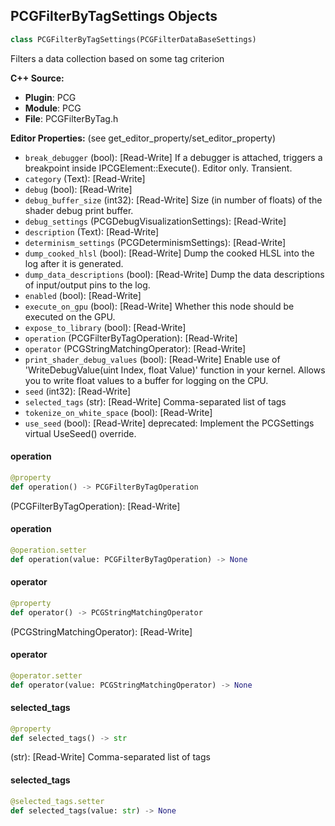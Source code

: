 ## PCGFilterByTagSettings Objects

```python
class PCGFilterByTagSettings(PCGFilterDataBaseSettings)
```

Filters a data collection based on some tag criterion

**C++ Source:**

- **Plugin**: PCG
- **Module**: PCG
- **File**: PCGFilterByTag.h

**Editor Properties:** (see get_editor_property/set_editor_property)

- ``break_debugger`` (bool):  [Read-Write] If a debugger is attached, triggers a breakpoint inside IPCGElement::Execute(). Editor only. Transient.
- ``category`` (Text):  [Read-Write]
- ``debug`` (bool):  [Read-Write]
- ``debug_buffer_size`` (int32):  [Read-Write] Size (in number of floats) of the shader debug print buffer.
- ``debug_settings`` (PCGDebugVisualizationSettings):  [Read-Write]
- ``description`` (Text):  [Read-Write]
- ``determinism_settings`` (PCGDeterminismSettings):  [Read-Write]
- ``dump_cooked_hlsl`` (bool):  [Read-Write] Dump the cooked HLSL into the log after it is generated.
- ``dump_data_descriptions`` (bool):  [Read-Write] Dump the data descriptions of input/output pins to the log.
- ``enabled`` (bool):  [Read-Write]
- ``execute_on_gpu`` (bool):  [Read-Write] Whether this node should be executed on the GPU.
- ``expose_to_library`` (bool):  [Read-Write]
- ``operation`` (PCGFilterByTagOperation):  [Read-Write]
- ``operator`` (PCGStringMatchingOperator):  [Read-Write]
- ``print_shader_debug_values`` (bool):  [Read-Write] Enable use of 'WriteDebugValue(uint Index, float Value)' function in your kernel. Allows you to write float values to a buffer for logging on the CPU.
- ``seed`` (int32):  [Read-Write]
- ``selected_tags`` (str):  [Read-Write] Comma-separated list of tags
- ``tokenize_on_white_space`` (bool):  [Read-Write]
- ``use_seed`` (bool):  [Read-Write]
  deprecated: Implement the PCGSettings virtual UseSeed() override.

<a id="unreal.PCGFilterByTagSettings.operation"></a>

#### operation

```python
@property
def operation() -> PCGFilterByTagOperation
```

(PCGFilterByTagOperation):  [Read-Write]

<a id="unreal.PCGFilterByTagSettings.operation"></a>

#### operation

```python
@operation.setter
def operation(value: PCGFilterByTagOperation) -> None
```

<a id="unreal.PCGFilterByTagSettings.operator"></a>

#### operator

```python
@property
def operator() -> PCGStringMatchingOperator
```

(PCGStringMatchingOperator):  [Read-Write]

<a id="unreal.PCGFilterByTagSettings.operator"></a>

#### operator

```python
@operator.setter
def operator(value: PCGStringMatchingOperator) -> None
```

<a id="unreal.PCGFilterByTagSettings.selected_tags"></a>

#### selected_tags

```python
@property
def selected_tags() -> str
```

(str):  [Read-Write] Comma-separated list of tags

<a id="unreal.PCGFilterByTagSettings.selected_tags"></a>

#### selected_tags

```python
@selected_tags.setter
def selected_tags(value: str) -> None
```

<a id="unreal.PCGFilterByTypeSettings"></a>